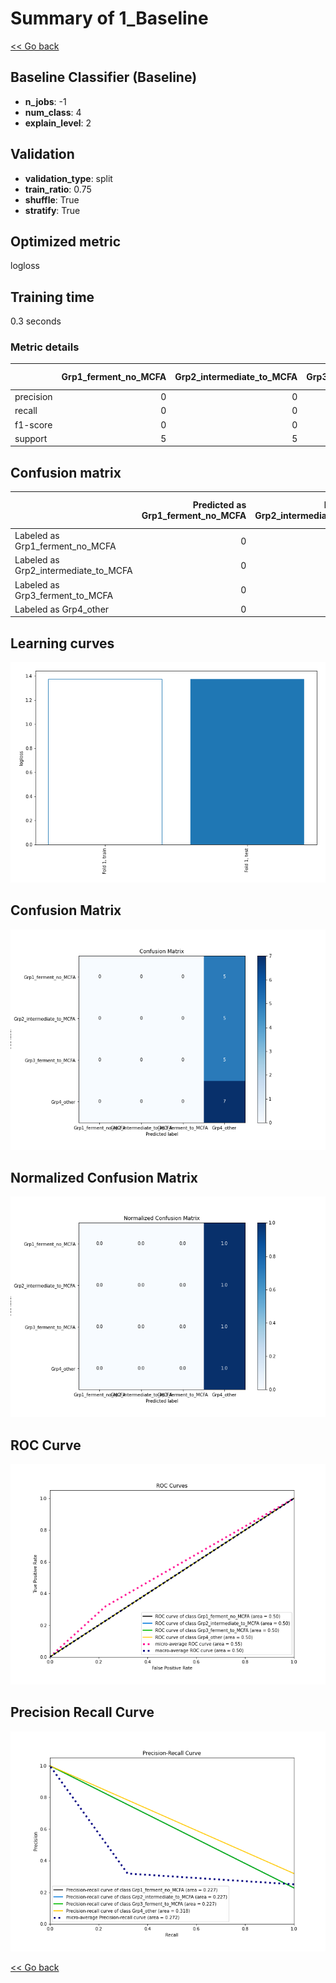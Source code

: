 # Summary of 1_Baseline

[<< Go back](../README.md)


## Baseline Classifier (Baseline)
- **n_jobs**: -1
- **num_class**: 4
- **explain_level**: 2

## Validation
 - **validation_type**: split
 - **train_ratio**: 0.75
 - **shuffle**: True
 - **stratify**: True

## Optimized metric
logloss

## Training time

0.3 seconds

### Metric details
|           |   Grp1_ferment_no_MCFA |   Grp2_intermediate_to_MCFA |   Grp3_ferment_to_MCFA |   Grp4_other |   accuracy |   macro avg |   weighted avg |   logloss |
|:----------|-----------------------:|----------------------------:|-----------------------:|-------------:|-----------:|------------:|---------------:|----------:|
| precision |                      0 |                           0 |                      0 |     0.318182 |   0.318182 |   0.0795455 |       0.10124  |   1.37455 |
| recall    |                      0 |                           0 |                      0 |     1        |   0.318182 |   0.25      |       0.318182 |   1.37455 |
| f1-score  |                      0 |                           0 |                      0 |     0.482759 |   0.318182 |   0.12069   |       0.153605 |   1.37455 |
| support   |                      5 |                           5 |                      5 |     7        |   0.318182 |  22         |      22        |   1.37455 |


## Confusion matrix
|                                      |   Predicted as Grp1_ferment_no_MCFA |   Predicted as Grp2_intermediate_to_MCFA |   Predicted as Grp3_ferment_to_MCFA |   Predicted as Grp4_other |
|:-------------------------------------|------------------------------------:|-----------------------------------------:|------------------------------------:|--------------------------:|
| Labeled as Grp1_ferment_no_MCFA      |                                   0 |                                        0 |                                   0 |                         5 |
| Labeled as Grp2_intermediate_to_MCFA |                                   0 |                                        0 |                                   0 |                         5 |
| Labeled as Grp3_ferment_to_MCFA      |                                   0 |                                        0 |                                   0 |                         5 |
| Labeled as Grp4_other                |                                   0 |                                        0 |                                   0 |                         7 |

## Learning curves
![Learning curves](learning_curves.png)
## Confusion Matrix

![Confusion Matrix](confusion_matrix.png)


## Normalized Confusion Matrix

![Normalized Confusion Matrix](confusion_matrix_normalized.png)


## ROC Curve

![ROC Curve](roc_curve.png)


## Precision Recall Curve

![Precision Recall Curve](precision_recall_curve.png)



[<< Go back](../README.md)
